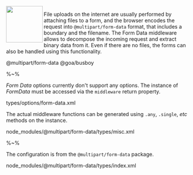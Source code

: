 <img src="https://raw.github.com/idiocc/core/master/images/multer.svg?sanitize=true" align="left" height="100">

File uploads on the internet are usually performed by attaching files to a form, and the browser encodes the request into `@multipart/form-data` format, that includes a boundary and the filename. The Form Data middleware allows to decompose the incoming request and extract binary data from it. Even if there are no files, the forms can also be handled using this functionality.

<include-typedefs>@multipart/form-data</include-typedefs>
<include-typedefs>@goa/busboy</include-typedefs>

%~%

_Form Data_ options currently don't support any options. The instance of _FormData_ must be accessed via the `middleware` return property.

<typedef level="2" narrow>types/options/form-data.xml</typedef>

The actual middleware functions can be generated using `.any`, `.single`, _etc_ methods on the instance.

<typedef slimFunctions level="2" name="FormData" narrow>node_modules/@multipart/form-data/types/misc.xml</typedef>

%~%

The configuration is from the <link external type="_multipart.FormDataConfig">`@multipart/form-data`</link> package.

<typedef level="2" name="FormDataConfig" narrow>node_modules/@multipart/form-data/types/index.xml</typedef>
